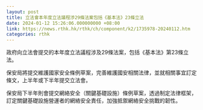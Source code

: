 ```yaml
---
layout: post
title: 立法會本年度立法議程渉29條法案包括《基本法》23條立法
date: 2024-01-12 15:26:06.000000000 +08:00
link: https://news.rthk.hk/rthk/ch/component/k2/1735978-20240112.htm
categories: rthk
---
```


政府向立法會提交的本年度立法議程涉及29條法案，包括《基本法》第23條立法。

保安局將提交維護國家安全條例草案，完善維護國安相關法律，並就相關事宜訂定條文，上半年或下半年提交立法會。

保安局下半年則會提交網絡安全（關鍵基礎設施）條例草案，透過制定法律框架，訂定關鍵基礎設施營運者的網絡安全責任，加強抵禦網絡安全挑戰的韌性。
